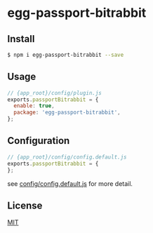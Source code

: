 # egg-passport-bitrabbit

<!--
Description here.
-->

## Install

```bash
$ npm i egg-passport-bitrabbit --save
```

## Usage

```js
// {app_root}/config/plugin.js
exports.passportBitrabbit = {
  enable: true,
  package: 'egg-passport-bitrabbit',
};
```

## Configuration

```js
// {app_root}/config/config.default.js
exports.passportBitrabbit = {
};
```

see [config/config.default.js](config/config.default.js) for more detail.



## License

[MIT](LICENSE)
